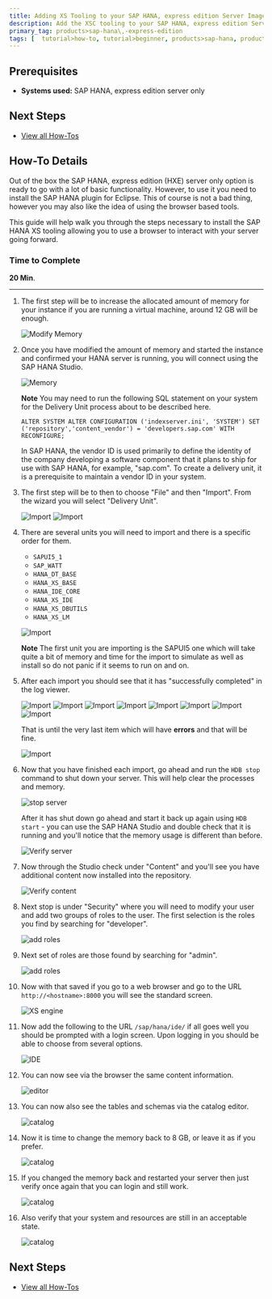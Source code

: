 ```yaml
---
title: Adding XS Tooling to your SAP HANA, express edition Server Image
description: Add the XSC tooling to your SAP HANA, express edition Server only image
primary_tag: products>sap-hana\,-express-edition
tags: [  tutorial>how-to, tutorial>beginner, products>sap-hana, products>sap-hana,-express-edition, products>sap-hana-studio ]
---
```

## Prerequisites  
 - **Systems used:** SAP HANA, express edition server only

## Next Steps
 - [View all How-Tos](http://www.sap.com/developer/tutorial-navigator.how-to.html)


## How-To Details
Out of the box the SAP HANA, express edition (HXE) server only option is ready to go with a lot of basic functionality. However, to use it you need to install the SAP HANA plugin for Eclipse. This of course is not a bad thing, however you may also like the idea of using the browser based tools.

This guide will help walk you through the steps necessary to install the SAP HANA XS tooling allowing you to use a browser to interact with your server going forward.

### Time to Complete
**20 Min**.

---

1. The first step will be to increase the allocated amount of memory for your instance if you are running a virtual machine, around 12 GB will be enough.

	![Modify Memory](1.png)

2. Once you have modified the amount of memory and started the instance and confirmed your HANA server is running, you will connect using the SAP HANA Studio.

	![Memory](2.png)

	**Note** You may need to run the following SQL statement on your system for the Delivery Unit process about to be described here.
	```
	ALTER SYSTEM ALTER CONFIGURATION ('indexserver.ini', 'SYSTEM') SET ('repository','content_vendor') = 'developers.sap.com' WITH RECONFIGURE;
	```

	In SAP HANA, the vendor ID is used primarily to define the identity of the company developing a software component that it plans to ship for use with SAP HANA, for example, "sap.com". To create a delivery unit, it is a prerequisite to maintain a vendor ID in your system.

3. The first step will be to then to choose "File" and then "Import". From the wizard you will select "Delivery Unit".

	![Import](3.png)
	![Import](4.png)

4. There are several units you will need to import and there is a specific order for them.

	- `SAPUI5_1`
	- `SAP_WATT`
	- `HANA_DT_BASE`
	- `HANA_XS_BASE`
	- `HANA_IDE_CORE`
	- `HANA_XS_IDE`
	- `HANA_XS_DBUTILS`
	- `HANA_XS_LM`

	![Import](5.png)

	**Note** The first unit you are importing is the SAPUI5 one which will take quite a bit of memory and time for the import to simulate as well as install so do not panic if it seems to run on and on.

5. After each import you should see that it has "successfully completed" in the log viewer.

	![Import](6.png)
	![Import](7.png)
	![Import](8.png)
	![Import](9.png)
	![Import](10.png)
	![Import](11.png)
	![Import](12.png)
	![Import](13.png)

	That is until the very last item which will have **errors** and that will be fine.

	![Import](14.png)

6. Now that you have finished each import, go ahead and run the `HDB stop` command to shut down your server. This will help clear the processes and memory.

	![stop server](15.png)

	After it has shut down go ahead and start it back up again using `HDB start` - you can use the SAP HANA Studio and double check that it is running and you'll notice that the memory usage is different than before.

	![Verify server](16.png)

7. Now through the Studio check under "Content" and you'll see you have additional content now installed into the repository.

	![Verify content](17.png)

8. Next stop is under "Security" where you will need to modify your user and add two groups of roles to the user. The first selection is the roles you find by searching for "developer".

	![add roles](18.png)

9. Next set of roles are those found by searching for "admin".

	![add roles](19.png)

10. Now with that saved if you go to a web browser and go to the URL `http://<hostname>:8000` you will see the standard screen.

	![XS engine](19a.png)

11. Now add the following to the URL `/sap/hana/ide/` if all goes well you should be prompted with a login screen. Upon logging in you should be able to choose from several options.

	![IDE](20.png)

12. You can now see via the browser the same content information.  

	![editor](21.png)

13. You can now also see the tables and schemas via the catalog editor.  

	![catalog](22.png)

14. Now it is time to change the memory back to 8 GB, or leave it as if you prefer.  

	![catalog](23.png)

15. If you changed the memory back and restarted your server then just verify once again that you can login and still work.  

	![catalog](24.png)

16. Also verify that your system and resources are still in an acceptable state.  

	![catalog](25.png)

## Next Steps
 - [View all How-Tos](http://www.sap.com/developer/tutorial-navigator.how-to.html)
